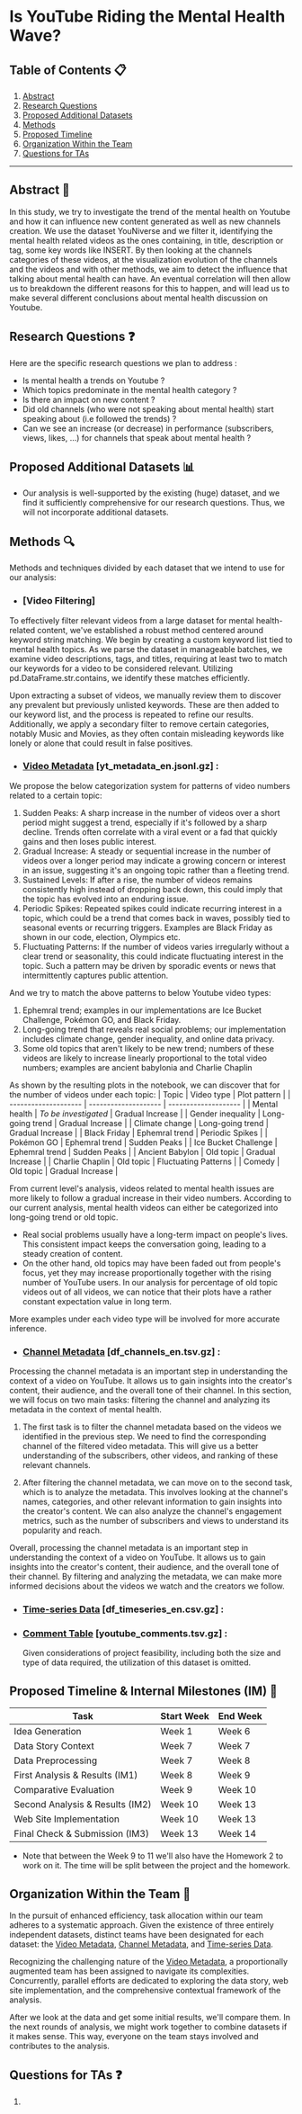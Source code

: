 # Is YouTube Riding the Mental Health Wave?

## Table of Contents 📋
1. [Abstract](#abstract)
2. [Research Questions](#research-questions)
3. [Proposed Additional Datasets](#proposed-additional-datasets)
4. [Methods](#methods)
5. [Proposed Timeline](#proposed-timeline--internal-milestones-im-)
6. [Organization Within the Team](#organization-within-the-team)
7. [Questions for TAs](#questions-for-tas-optional)

---

## Abstract 📝
<!-- A brief overview (around 150 words) describing the project's idea and goals. Discuss the motivation behind the project, the story you aim to tell, and why it's significant. -->

In this study, we try to investigate the trend of the mental health on Youtube and how it can influence new content generated as well as new channels creation.
We use the dataset YouNiverse and we filter it, identifying the mental health related videos as the ones containing, in title, description or tag, some key words like INSERT.
By then looking at the channels categories of these videos, at the visualization evolution of the channels and the videos and with other methods, we aim to detect the influence that talking about mental health can have. An eventual correlation will then allow us to breakdown the different reasons for this to happen, and will lead us to make several different conclusions about mental health discussion on Youtube.


## Research Questions ❓
<!-- - List the specific research questions you plan to address during the project. This helps to outline the scope and focus of your data analysis. -->
Here are the specific research questions we plan to address :
- Is mental health a trends on Youtube ?
- Which topics predominate in the mental health category ? 
- Is there an impact on new content ? 
- Did old channels (who were not speaking about mental health) start speaking about (i.e followed the trends) ?
- Can we see an increase (or decrease) in performance (subscribers, views, likes, ...) for channels that speak about mental health ?


## Proposed Additional Datasets 📊
<!-- - If applicable, provide a list of additional datasets you intend to use. Include details on how you plan to acquire, manage, process, and enrich these datasets. Consider data size and format, and demonstrate that you've familiarized yourself with relevant documentation. -->
- Our analysis is well-supported by the existing (huge) dataset, and we find it sufficiently comprehensive for our research questions. Thus, we will not incorporate additional datasets.

## Methods 🔍
<!-- - Briefly describe the methods and techniques you intend to use for the data analysis. This could include statistical methods, machine learning algorithms, or any other relevant approaches. -->
Methods and techniques divided by each dataset that we intend to use for our analysis: 

- ### [Video Filtering]
To effectively filter relevant videos from a large dataset for mental health-related content, we've established a robust method centered around keyword string matching. We begin by creating a custom keyword list tied to mental health topics. As we parse the dataset in manageable batches, we examine video descriptions, tags, and titles, requiring at least two to match our keywords for a video to be considered relevant. Utilizing pd.DataFrame.str.contains, we identify these matches efficiently.

Upon extracting a subset of videos, we manually review them to discover any prevalent but previously unlisted keywords. These are then added to our keyword list, and the process is repeated to refine our results. Additionally, we apply a secondary filter to remove certain categories, notably Music and Movies, as they often contain misleading keywords like lonely or alone that could result in false positives.


- ### [Video Metadata](#video-metadata-yt_metadata_enjsonlgz) [yt_metadata_en.jsonl.gz] :
We propose the below categorization system for patterns of video numbers related to a certain topic:

1. Sudden Peaks: A sharp increase in the number of videos over a short period might suggest a trend, especially if it's followed by a sharp decline. Trends often correlate with a viral event or a fad that quickly gains and then loses public interest.
2. Gradual Increase: A steady or sequential increase in the number of videos over a longer period may indicate a growing concern or interest in an issue, suggesting it's an ongoing topic rather than a fleeting trend.
3. Sustained Levels: If after a rise, the number of videos remains consistently high instead of dropping back down, this could imply that the topic has evolved into an enduring issue.
4. Periodic Spikes: Repeated spikes could indicate recurring interest in a topic, which could be a trend that comes back in waves, possibly tied to seasonal events or recurring triggers. Examples are Black Friday as shown in our code, election, Olympics etc.
5. Fluctuating Patterns: If the number of videos varies irregularly without a clear trend or seasonality, this could indicate fluctuating interest in the topic. Such a pattern may be driven by sporadic events or news that intermittently captures public attention. 

And we try to match the above patterns to below Youtube video types:

1. Ephemral trend; examples in our implementations are Ice Bucket Challenge, Pokémon GO, and Black Friday.
2. Long-going trend that reveals real social problems; our implementation includes climate change, gender inequality, and online data privacy.
3. Some old topics that aren't likely to be new trend; numbers of these videos are likely to increase linearly proportional to the total video numbers; examples are ancient babylonia and Charlie Chaplin

As shown by the resulting plots in the notebook, we can discover that for the number of videos under each topic:
| Topic                | Video type           | Plot pattern         |
| -------------------- | -------------------- | -------------------- |
| Mental health        | *To be investigated* | Gradual Increase     |
| Gender inequality    | Long-going trend     | Gradual Increase     |
| Climate change       | Long-going trend     | Gradual Increase     | 
| Black Friday         | Ephemral trend       | Periodic Spikes      |
| Pokémon GO           | Ephemral trend       | Sudden Peaks         |
| Ice Bucket Challenge | Ephemral trend       | Sudden Peaks         |
| Ancient Babylon      | Old topic            | Gradual Increase     |
| Charlie Chaplin      | Old topic            | Fluctuating Patterns |
| Comedy               | Old topic            | Gradual Increase     |

From current level's analysis, videos related to mental health issues are more likely to follow a gradual increase in their video numbers. According to our current analysis, mental health videos can either be categorized into long-going trend or old topic.
*  Real social problems usually have a long-term impact on people's lives. This consistent impact keeps the conversation going, leading to a steady creation of content.
*  On the other hand, old topics may have been faded out from people's focus, yet they may increase proportionally together with the rising number of YouTube users. In our analysis for percentage of old topic videos out of all videos, we can notice that their plots have a rather constant expectation value in long term.

More examples under each video type will be involved for more accurate inference.

- ### [Channel Metadata](#channel-metadata-df_channels_entsvgz) [df_channels_en.tsv.gz] : 
Processing the channel metadata is an important step in understanding the context of a video on YouTube. It allows us to gain insights into the creator's content, their audience, and the overall tone of their channel. In this section, we will focus on two main tasks: filtering the channel and analyzing its metadata in the context of mental health.

1. The first task is to filter the channel metadata based on the videos we identified in the previous step. We need to find the corresponding channel of the filtered video metadata. This will give us a better understanding of the subscribers, other videos, and ranking of these relevant channels.

2. After filtering the channel metadata, we can move on to the second task, which is to analyze the metadata. This involves looking at the channel's names, categories, and other relevant information to gain insights into the creator's content. We can also analyze the channel's engagement metrics, such as the number of subscribers and views to understand its popularity and reach.

Overall, processing the channel metadata is an important step in understanding the context of a video on YouTube. It allows us to gain insights into the creator's content, their audience, and the overall tone of their channel. By filtering and analyzing the metadata, we can make more informed decisions about the videos we watch and the creators we follow.



- ### [Time-series Data](#time-series-data-df_timeseries_encsvgz) [df_timeseries_en.csv.gz] : 
- ### [Comment Table](#comment-table-youtube_commentstsvgz) [youtube_comments.tsv.gz] : 
    Given considerations of project feasibility, including both the size and type of data required, the utilization of this dataset is omitted.

## Proposed Timeline & Internal Milestones (IM) 📅

| Task                              | Start Week | End Week  |
| --------------------------------- | ---------- | --------- |
| Idea Generation                   | Week 1     | Week 6    |
| Data Story Context                | Week 7     | Week 7    |
| Data Preprocessing                | Week 7     | Week 8    |
| First Analysis & Results (IM1)    | Week 8     | Week 9    |
| Comparative Evaluation            | Week 9     | Week 10   |
| Second Analysis & Results (IM2)   | Week 10    | Week 13   |
| Web Site Implementation           | Week 10    | Week 13   |
| Final Check & Submission (IM3)    | Week 13    | Week 14   |

- Note that between the Week 9 to 11 we'll also have the Homework 2 to work on it. The time will be split between the project and the homework.

## Organization Within the Team 🤝
<!-- - List internal milestones for the team, leading up to project Milestone P3. This section helps ensure everyone is on the same page regarding responsibilities and progress. -->
In the pursuit of enhanced efficiency, task allocation within our team adheres to a systematic approach. Given the existence of three entirely independent datasets, distinct teams have been designated for each dataset: the [Video Metadata](#video-metadata), [Channel Metadata](#channel-metadata), and [Time-series Data](#time-series-data).

Recognizing the challenging nature of the [Video Metadata](#video-metadata), a proportionally augmented team has been assigned to navigate its complexities. Concurrently, parallel efforts are dedicated to exploring the data story, web site implementation, and the comprehensive contextual framework of the analysis.

After we look at the data and get some initial results, we'll compare them. In the next rounds of analysis, we might work together to combine datasets if it makes sense. This way, everyone on the team stays involved and contributes to the analysis.

## Questions for TAs ❓
<!-- - Include any questions you have for the teaching assistants regarding the proposed project. This is an optional section, but it's a good opportunity to seek clarification or guidance. -->
1.
